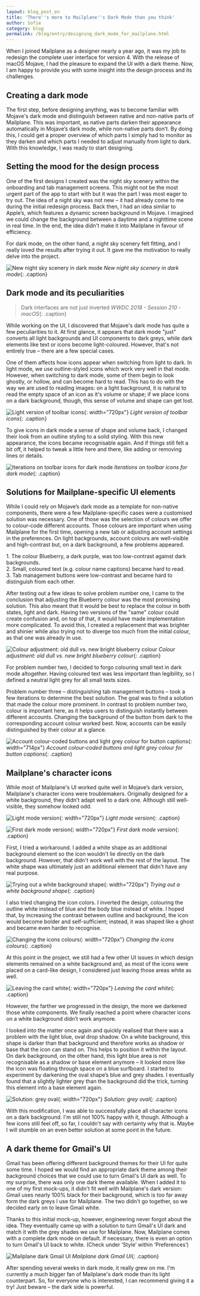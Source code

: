 ```yaml
---
layout: blog_post_en
title: 'There''s more to Mailplane''s Dark Mode than you think'
author: Sofie
category: blog
permalink: /blog/entry/designing_dark_mode_for_mailplane.html
---
```


When I joined Mailplane as a designer nearly a year ago, it was my job to redesign the complete user interface for version 4. With the release of macOS Mojave, I had the pleasure to expand the UI with a dark theme. Now, I am happy to provide you with some insight into the design process and its challenges.


Creating a dark mode
---

The first step, before designing anything, was to become familiar with Mojave's dark mode and distinguish between native and non-native parts of Mailplane. This was important, as native parts darken their appearance automatically in Mojave’s dark mode, while non-native parts don’t. By doing this, I could get a proper overview of which parts I simply had to monitor as they darken and which parts I needed to adjust manually from light to dark. With this knowledge, I was ready to start designing.


Setting the mood for the design process
---

One of the first designs I created was the night sky scenery within the onboarding and tab management screens. This might not be the most urgent part of the app to start with but it was the part I was most eager to try out. The idea of a night sky was not new – it had already come to me during the initial redesign process. Back then, I had an idea similar to Apple’s, which features a dynamic screen background in Mojave. I imagined we could change the background between a daytime and a nighttime scene in real time. In the end, the idea didn't make it into Mailplane in favour of efficiency.

For dark mode, on the other hand, a night sky scenery felt fitting, and I really loved the results after trying it out. It gave me the motivation to really delve into the project.

![New night sky scenery in dark mode](/assets/blog/2018-11-30-designing_dark_mode_for_mailplane/new_night_sky_scenery_in_dark_mode@2x.png)
*New night sky scenery in dark mode*{: .caption}


Dark mode and its peculiarities
---

> Dark interfaces are not just inverted
*WWDC 2018 - Session 210 - macOS*{: .caption}

While working on the UI, I discovered that Mojave's dark mode has quite a few peculiarities to it. At first glance, it appears that dark mode "just" converts all light backgrounds and UI components to dark greys, while dark elements like text or icons become light-coloured. However, that's not entirely true – there are a few special cases.

One of them affects how icons appear when switching from light to dark. In light mode, we use outline-styled icons which work very well in that mode. However, when switching to dark mode, some of them begin to look ghostly, or hollow, and can become hard to read. This has to do with the way we are used to reading images: on a light background, it is natural to read the empty space of an icon as it's volume or shape; if we place icons on a dark background, though, this sense of volume and shape can get lost.

![Light version of toolbar icons](/assets/blog/2018-11-30-designing_dark_mode_for_mailplane/light_version_of_toolbar_icons@2x.png){: width="720px"}
*Light version of toolbar icons*{: .caption}

To give icons in dark mode a sense of shape and volume back, I changed their look from an outline styling to a solid styling. With this new appearance, the icons became recognisable again. And if things still felt a bit off, it helped to tweak a little here and there, like adding or removing lines or details.

![Iterations on toolbar icons for dark mode](/assets/blog/2018-11-30-designing_dark_mode_for_mailplane/iterations_on_toolbar_icons_for_dark_mode.gif)
*Iterations on toolbar icons for dark mode*{: .caption}


Solutions for Mailplane-specific UI elements
---
While I could rely on Mojave’s dark mode as a template for non-native components, there were a few Mailplane-specific cases were a customised solution was necessary.
One of those was the selection of colours we offer to colour-code different accounts. Those colours are important when using Mailplane for the first time, opening a new tab or adjusting account settings in the preferences. On light backgrounds, account colours are well-visible and high-contrast but, on a dark background, a few problems appeared.

<p>
1. The colour Blueberry, a dark purple, was too low-contrast against dark backgrounds.<br/>
2. Small, coloured text (e.g. colour name captions) became hard to read.<br/>
3. Tab management buttons were low-contrast and became hard to distinguish from each other.<br/>
</p>

After testing out a few ideas to solve problem number one, I came to the conclusion that adjusting the Blueberry colour was the most promising solution. This also meant that it would be best to replace the colour in both states, light and dark. Having two versions of the "same" colour could create confusion and, on top of that, it would have made implementation more complicated. To avoid this, I created a replacement that was brighter and shinier while also trying not to diverge too much from the initial colour, as that one was already in use.

![Colour adjustment: old dull vs. new bright blueberry colour](/assets/blog/2018-11-30-designing_dark_mode_for_mailplane/colour_adjustment.gif)
*Colour adjustment: old dull vs. new bright blueberry colour*{: .caption}

For problem number two, I decided to forgo colouring small text in dark mode altogether. Having coloured text was less important than legibility, so I defined a neutral light grey for all small texts sizes.

Problem number three – distinguishing tab management buttons – took a few iterations to determine the best solution. The goal was to find a solution that made the colour more prominent. In contrast to problem number two, colour is important here, as it helps users to distinguish instantly between different accounts. Changing the background of the button from dark to the corresponding account colour worked best. Now, accounts can be easily distinguished by their colour at a glance.

![Account colour-coded buttons and light grey colour for button captions](/assets/blog/2018-11-30-designing_dark_mode_for_mailplane/account_colour-coded_buttons@2x.png){: width="714px"}
*Account colour-coded buttons and light grey colour for button captions*{: .caption}


Mailplane's character icons
---

While most of Mailplane's UI worked quite well in Mojave’s dark version, Mailplane's character icons were troublemakers. Originally designed for a white background, they didn’t adapt well to a dark one. Although still well-visible, they somehow looked odd.

![Light mode version](/assets/blog/2018-11-30-designing_dark_mode_for_mailplane/light_mode_version@2x.png){: width="720px"}
*Light mode version*{: .caption}

![First dark mode version](/assets/blog/2018-11-30-designing_dark_mode_for_mailplane/first_dark_mode_version@2x.png){: width="720px"}
*First dark mode version*{: .caption}

First, I tried a workaround. I added a white shape as an additional background element so the icon wouldn't lie directly on the dark background. However, that didn't work well with the rest of the layout. The white shape was ultimately just an additional element that didn't have any real purpose.

![Trying out a white background shape](/assets/blog/2018-11-30-designing_dark_mode_for_mailplane/trying_out_a_white_background_shape@2x.png){: width="720px"}
*Trying out a white background shape*{: .caption}

I also tried changing the icon colors. I inverted the design, colouring the outline white instead of blue and the body blue instead of white. I hoped that, by increasing the contrast between outline and background, the icon would become bolder and self-sufficient; instead, it was shaped like a ghost and became even harder to recognise.

![Changing the icons colours](/assets/blog/2018-11-30-designing_dark_mode_for_mailplane/changing_the_icons_colours@2x.png){: width="720px"}
*Changing the icons colours*{: .caption}

At this point in the project, we still had a few other UI issues in which design elements remained on a white background and, as most of the icons were placed on a card-like design, I considered just leaving those areas white as well.

![Leaving the card white](/assets/blog/2018-11-30-designing_dark_mode_for_mailplane/leaving_the_card_white@2x.png){: width="720px"}
*Leaving the card white*{: .caption}

However, the farther we progressed in the design, the more we darkened those white components. We finally reached a point where character icons on a white background didn’t work anymore.

I looked into the matter once again and quickly realised that there was a problem with the light blue, oval drop shadow. On a white background, this shape is darker than that background and therefore works as shadow or base that the icon can stand on. This helps to position it within the layout. On dark background, on the other hand, this light blue area is not recognisable as a shadow or base element anymore – it looked more like the icon was floating through space on a blue surfboard. I started to experiment by darkening the oval shape’s blue and grey shades. I eventually found that a slightly lighter grey than the background did the trick, turning this element into a base element again.

![Solution: grey oval](/assets/blog/2018-11-30-designing_dark_mode_for_mailplane/solution_grey_oval@2x.png){: width="720px"}
*Solution: grey oval*{: .caption}

With this modification, I was able to successfully place all character icons on a dark background. I'm still not 100% happy with it, though. Although a few icons still feel off, so far, I couldn't say with certainty why that is. Maybe I will stumble on an even better solution at some point in the future.


A dark theme for Gmail's UI
---

Gmail has been offering different background themes for their UI for quite some time. I hoped we would find an appropriate dark theme among their background choices that we could use to turn Gmail's UI dark as well. To my surprise, there was only one dark theme available. When I added it to one of my first mock-ups, it didn't fit well with Mailplane's dark version: Gmail uses nearly 100% black for their background, which is too far away form the dark greys I use for Mailplane. The two didn't go together, so we decided early on to leave Gmail white.

Thanks to this initial mock-up, however, engineering never forgot about the idea. They eventually came up with a solution to turn Gmail's UI dark and match it with the grey shades we use for Mailplane. Now, Mailplane comes with a complete dark mode on default. If necessary, there is even an option to turn Gmail's UI back to white. (Check under ‘Style’ within ‘Preferences’)

![Mailplane dark Gmail UI](/assets/blog/2018-11-30-designing_dark_mode_for_mailplane/mailplane_dark_gmail_ui@2x.png)
*Mailplane dark Gmail UI*{: .caption}

After spending several weeks in dark mode, it really grew on me. I'm currently a much bigger fan of Mailplane's dark mode than its light counterpart. So, for everyone who is interested, I can recommend giving it a try! Just beware – the dark side is powerful.
